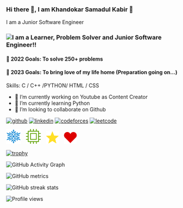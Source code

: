### Hi there 👋, I am Khandokar Samadul Kabir  👋
I am a Junior Software Engineer

### ![I am a Learner, Problem Solver and Junior Software Engineer!!](https://www.linkedin.com/in/khondokar-samadul-kabir-455a94160/)

#### 🥅 2022 Goals: To solve 250+ problems  
####  🥅 2023 Goals: To bring love of my life home (Preparation going on...)

Skills: C / C++ /PYTHON/ HTML / CSS

- 🔭 I’m currently working on Youtube as Content Creator 
- 🌱 I’m currently learning Python  
- 👯 I’m looking to collaborate on Github 


[<img src='https://cdn.jsdelivr.net/npm/simple-icons@3.0.1/icons/github.svg' alt='github' height='40'>](https://github.com/skkhandokar)  [<img src='https://cdn.jsdelivr.net/npm/simple-icons@3.0.1/icons/linkedin.svg' alt='linkedin' height='40'>](https://www.linkedin.com/in/samadul-kabir/)  [<img src='https://cdn.jsdelivr.net/npm/simple-icons@3.0.1/icons/codeforces.svg' alt='codeforces' height='40'>](https://codeforces.com/profile/skkhandokar)  [<img src='https://cdn.jsdelivr.net/npm/simple-icons@3.0.1/icons/leetcode.svg' alt='leetcode' height='40'>](https://leetcode.com/SKKHANDOKAR/)  

<a href='https://archiveprogram.github.com/'><img src='https://raw.githubusercontent.com/acervenky/animated-github-badges/master/assets/acbadge.gif' width='40' height='40'></a> <a href='https://docs.github.com/en/developers'><img src='https://raw.githubusercontent.com/acervenky/animated-github-badges/master/assets/devbadge.gif' width='40' height='40'></a> <a href='https://stars.github.com/'><img src='https://raw.githubusercontent.com/acervenky/animated-github-badges/master/assets/starbadge.gif' width='35' height='35'></a> <a href='https://docs.github.com/en/github/supporting-the-open-source-community-with-github-sponsors'><img src='https://raw.githubusercontent.com/acervenky/animated-github-badges/master/assets/sponsorbadge.gif' width='35' height='35'></a> 

[![trophy](https://github-profile-trophy.vercel.app/?username=skkhandokar)](https://github.com/ryo-ma/github-profile-trophy) 

![GitHub Activity Graph](https://activity-graph.herokuapp.com/graph?username=skkhandokar)  



![GitHub metrics](https://metrics.lecoq.io/skkhandokar)  

![GitHub streak stats](https://streak-stats.demolab.com/?user=skkhandokar)  

![Profile views](https://gpvc.arturio.dev/skkhandokar)  
